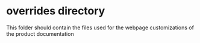 overrides directory
====================
This folder should contain the files used for the webpage customizations of the product documentation
